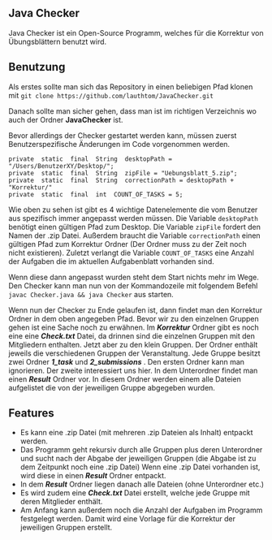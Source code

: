 ## Java Checker
Java Checker ist ein Open-Source Programm, welches für die Korrektur von Übungsblättern benutzt wird.

## Benutzung
Als erstes sollte man sich das Repository in einen beliebigen Pfad klonen mit
`git clone https://github.com/lauthtom/JavaChecker.git`

Danach sollte man sicher gehen, dass man ist im richtigen Verzeichnis wo auch der Ordner **JavaChecker** ist. 

Bevor allerdings der Checker gestartet werden kann, müssen zuerst Benutzerspezifische Änderungen im Code vorgenommen werden. 

`private  static  final  String  desktopPath = "/Users/BenutzerXY/Desktop/";`\
`private  static  final  String  zipFile = "Uebungsblatt_5.zip";`\
`private  static  final  String  correctionPath = desktopPath + "Korrektur/"`\
`private  static  final  int  COUNT_OF_TASKS = 5;`

Wie oben zu sehen ist gibt es 4 wichtige Datenelemente die vom Benutzer aus spezifisch immer angepasst werden müssen. Die Variable `desktopPath` benötigt einen gültigen Pfad zum Desktop. Die Variable `zipFile` fordert den Namen der .zip Datei. Außerdem braucht die Variable `correctionPath` einen gültigen Pfad zum Korrektur Ordner (Der Ordner muss zu der Zeit noch nicht existieren). Zuletzt verlangt die Variable `COUNT_OF_TASKS` eine Anzahl der Aufgaben die im aktuellen Aufgabenblatt vorhanden sind.

Wenn diese dann angepasst wurden steht dem Start nichts mehr im Wege. Den Checker kann man nun von der Kommandozeile mit folgendem Befehl `javac Checker.java && java Checker` aus starten. 

Wenn nun der Checker zu Ende gelaufen ist, dann findet man den Korrektur Ordner in dem oben angegeben Pfad. Bevor wir zu den einzelnen Gruppen gehen ist eine Sache noch zu erwähnen. Im ***Korrektur*** Ordner gibt es noch eine eine ***Check.txt*** Datei, da drinnen sind die einzelnen Gruppen mit den Mitgliedern enthalten. Jetzt aber zu den klein Gruppen. Der Ordner enthält jeweils die verschiedenen Gruppen der Veranstaltung. Jede Gruppe besitzt zwei Ordner ***1_task*** und ***2_submissions*** . Den ersten Ordner kann man ignorieren. Der zweite interessiert uns hier. In dem Unterordner findet man einen ***Result*** Ordner vor. In diesem Ordner  werden einem alle Dateien aufgelistet die von der jeweiligen Gruppe abgegeben wurden.

## Features
-	Es kann eine .zip Datei (mit mehreren .zip Dateien als Inhalt) entpackt werden. 
-	Das Programm geht rekursiv durch alle Gruppen plus deren Unterordner und sucht nach der Abgabe der jeweiligen Gruppen (die Abgabe ist zu dem Zeitpunkt noch eine .zip  Datei) Wenn eine .zip Datei vorhanden ist, wird diese in einen ***Result*** Ordner entpackt. 
-	In dem ***Result*** Ordner liegen danach alle Dateien (ohne Unterordner etc.)
-	Es wird zudem eine ***Check.txt*** Datei erstellt, welche jede Gruppe mit deren Mitglieder enthält. 
-	Am Anfang kann außerdem noch die Anzahl der Aufgaben im Programm festgelegt werden. 
Damit wird eine Vorlage für die Korrektur der jeweiligen Gruppen erstellt. 
